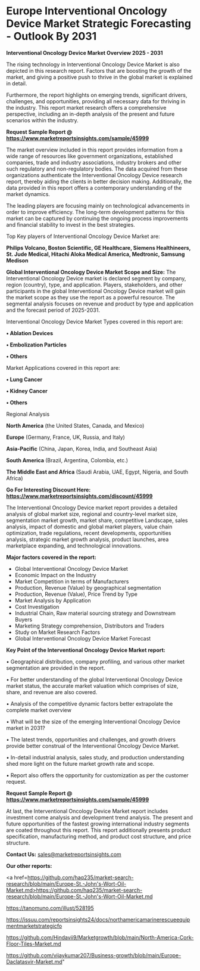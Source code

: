 # Europe Interventional Oncology Device Market Strategic Forecasting - Outlook By 2031

<Strong> Interventional Oncology Device Market Overview 2025 - 2031</strong>

The rising technology in Interventional Oncology Device Market is also depicted in this research report. Factors that are boosting the growth of the market, and giving a positive push to thrive in the global market is explained in detail.

Furthermore, the report highlights on emerging trends, significant drivers, challenges, and opportunities, providing all necessary data for thriving in the industry. This report market research offers a comprehensive perspective, including an in-depth analysis of the present and future scenarios within the industry.

<strong>Request Sample Report @ <a href=https://www.marketreportsinsights.com/sample/45999>https://www.marketreportsinsights.com/sample/45999</a></strong>

The market overview included in this report provides information from a wide range of resources like government organizations, established companies, trade and industry associations, industry brokers and other such regulatory and non-regulatory bodies. The data acquired from these organizations authenticate the Interventional Oncology Device research report, thereby aiding the clients in better decision making. Additionally, the data provided in this report offers a contemporary understanding of the market dynamics.

The leading players are focusing mainly on technological advancements in order to improve efficiency. The long-term development patterns for this market can be captured by continuing the ongoing process improvements and financial stability to invest in the best strategies.

Top Key players of Interventional Oncology Device Market are:

<strong>Philips Volcano, Boston Scientific, GE Healthcare, Siemens Healthineers, St. Jude Medical, Hitachi Aloka Medical America, Medtronic, Samsung Medison</strong>

<strong><b>Global Interventional Oncology Device Market Scope and Size:</b></strong>
The Interventional Oncology Device market is declared segment by company, region (country), type, and application. Players, stakeholders, and other participants in the global Interventional Oncology Device market will gain the market scope as they use the report as a powerful resource. The segmental analysis focuses on revenue and product by type and application and the forecast period of 2025-2031.

Interventional Oncology Device Market Types covered in this report are:

<strong>•  Ablation Devices

•  Embolization Particles

•  Others</strong>

Market Applications covered in this report are:

<strong>•  Lung Cancer

•  Kidney Cancer

•  Others</strong> 

Regional Analysis

<strong>North America</strong> (the United States, Canada, and Mexico)

<strong>Europe</strong> (Germany, France, UK, Russia, and Italy)

<strong>Asia-Pacific</strong> (China, Japan, Korea, India, and Southeast Asia)

<strong>South America</strong> (Brazil, Argentina, Colombia, etc.)

<strong>The Middle East and Africa</strong> (Saudi Arabia, UAE, Egypt, Nigeria, and South Africa)

<strong>Go For Interesting Discount Here: <a href=https://www.marketreportsinsights.com/discount/45999>https://www.marketreportsinsights.com/discount/45999</a></strong>

The Interventional Oncology Device market report provides a detailed analysis of global market size, regional and country-level market size, segmentation market growth, market share, competitive Landscape, sales analysis, impact of domestic and global market players, value chain optimization, trade regulations, recent developments, opportunities analysis, strategic market growth analysis, product launches, area marketplace expanding, and technological innovations.

<strong><b>Major factors covered in the report:</b></strong>
<ul>
  <li>Global Interventional Oncology Device Market </li>
  <li>Economic Impact on the Industry</li>
  <li>Market Competition in terms of Manufacturers</li>
  <li>Production, Revenue (Value) by geographical segmentation</li>
  <li>Production, Revenue (Value), Price Trend by Type</li>
  <li>Market Analysis by Application</li>
  <li>Cost Investigation</li>
  <li>Industrial Chain, Raw material sourcing strategy and Downstream Buyers</li>
  <li>Marketing Strategy comprehension, Distributors and Traders</li>
  <li>Study on Market Research Factors</li>
  <li>Global Interventional Oncology Device Market Forecast</li>
</ul>

<strong><b>Key Point of the Interventional Oncology Device Market report:</b></strong>

• Geographical distribution, company profiling, and various other market segmentation are provided in the report.

• For better understanding of the global Interventional Oncology Device market status, the accurate market valuation which comprises of size, share, and revenue are also covered.

• Analysis of the competitive dynamic factors better extrapolate the complete market overview

• What will be the size of the emerging Interventional Oncology Device market in 2031?

• The latest trends, opportunities and challenges, and growth drivers provide better construal of the Interventional Oncology Device Market.

• In-detail industrial analysis, sales study, and production understanding shed more light on the future market growth rate and scope.

• Report also offers the opportunity for customization as per the customer request.

<strong>Request Sample Report @ <a href=https://www.marketreportsinsights.com/sample/45999>https://www.marketreportsinsights.com/sample/45999</a></strong>

At last, the Interventional Oncology Device Market report includes investment come analysis and development trend analysis. The present and future opportunities of the fastest growing international industry segments are coated throughout this report. This report additionally presents product specification, manufacturing method, and product cost structure, and price structure.

<strong>Contact Us:</strong>
sales@marketreportsinsights.com

<strong>Our other reports:</strong>

<a href=https://github.com/haq235/market-search-research/blob/main/Europe-St.-John's-Wort-Oil-Market.md>https://github.com/haq235/market-search-research/blob/main/Europe-St.-John's-Wort-Oil-Market.md</a>

<a href=https://tanomuno.com/illust/528195>https://tanomuno.com/illust/528195</a>

<a href=https://issuu.com/reportsinsights24/docs/northamericamarinerescueequipmentmarketstrategicfo>https://issuu.com/reportsinsights24/docs/northamericamarinerescueequipmentmarketstrategicfo</a>

<a href=https://github.com/Hindavii9/Marketgrowth/blob/main/North-America-Cork-Floor-Tiles-Market.md>https://github.com/Hindavii9/Marketgrowth/blob/main/North-America-Cork-Floor-Tiles-Market.md</a>

<a href=https://github.com/vijaykumar207/Business-growth/blob/main/Europe-Daclatasvir-Market.md>https://github.com/vijaykumar207/Business-growth/blob/main/Europe-Daclatasvir-Market.md</a>"
